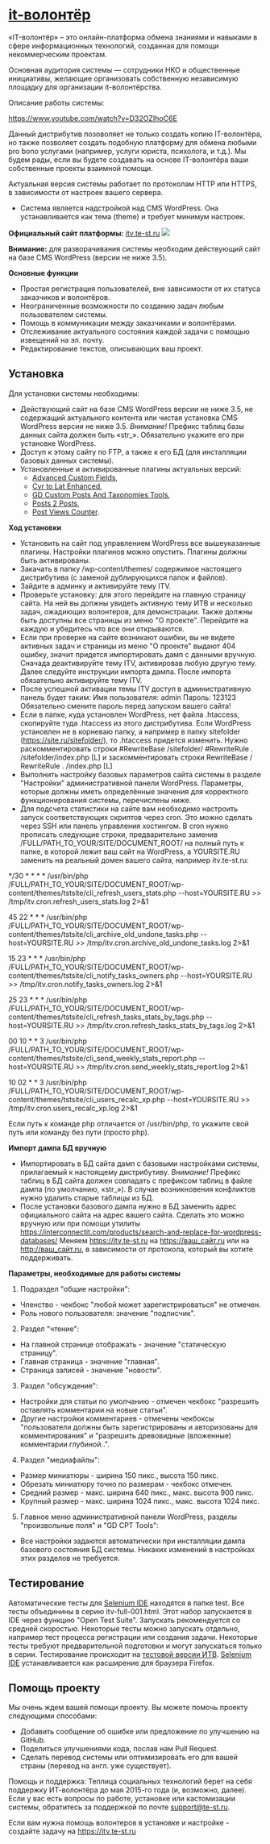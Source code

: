 # [it-волонтёр](https://itv.te-st.ru) #

«IT-волонтёр» – это онлайн-платформа обмена знаниями и навыками в сфере информационных технологий, созданная для помощи некоммерческим проектам.

Основная аудитория системы — сотрудники НКО и общественные инициативы, желающие организовать собственную независимую площадку для организации it-волонтёрства.

Описание работы системы:

https://www.youtube.com/watch?v=D32OZIhoC6E

Данный дистрибутив позоволяет не только создать копию IT-волонтёра, но также позволяет создать подобную платформу для обмена любыми pro bono услугами (например, услуги юриста, психолога, и т.д.). Мы будем рады, если вы будете создавать на основе IT-волонтёра ваши собственные проекты взаимной помощи. 

Актуальная версия системы работает по протоколам HTTP или HTTPS, в зависимости от настроек вашего сервера.

* Система является надстройкой над CMS WordPress. Она устанавливается как тема (theme) и требует минимум настроек.

**Официальный сайт платформы:** [itv.te-st.ru](https://itv.te-st.ru/)
![](https://itv.te-st.ru/wp-content/uploads/homescreen1.png)


**Внимание:** для разворачивания системы необходим действующий сайт на базе CMS WordPress (версии не ниже 3.5).

**Основные функции**

* Простая регистрация пользователей, вне зависимости от их статуса заказчиков и волонтёров.
* Неограниченные возможности по созданию задач любым пользователем системы.
* Помощь в коммуникации между заказчиками и волонтёрами.
* Отслеживание актуального состояния каждой задачи с помощью извещений на эл. почту.
* Редактирование текстов, описывающих ваш проект.


## Установка ##

Для установки системы необходимы:
* Действующий сайт на базе CMS WordPress версии не ниже 3.5, не содержащий актуального контента или чистая установка CMS WordPress версии не ниже 3.5. *Внимание!* Префикс таблиц базы данных сайта должен быть «str_». Обязательно укажите его при установке WordPress.
* Доступ к этому сайту по FTP, а также к его БД (для инсталляции базовых данных системы).
* Установленные и активированные плагины актуальных версий: 
  * [Advanced Custom Fields](https://wordpress.org/plugins/advanced-custom-fields/), 
  * [Cyr to Lat Enhanced](https://wordpress.org/plugins/cyr3lat/),
  * [GD Custom Posts And Taxonomies Tools](https://wordpress.org/plugins/gd-taxonomies-tools/), 
  * [Posts 2 Posts](https://wordpress.org/plugins/posts-to-posts/),
  * [Post Views Counter](https://wordpress.org/plugins/post-views-counter/).

**Ход установки**

* Установить на сайт под управлением WordPress все вышеуказанные плагины. Настройки плагинов можно опустить. Плагины должны быть активированы.
* Закачать в папку /wp-content/themes/ содержимое настоящего дистрибутива (с заменой дублирующихся папок и файлов).
* Зайдите в админку и активируйте тему ITV.
* Проверьте установку: для этого перейдите на главную страницу сайта. На ней вы должны увидеть активную тему ИТВ и несколько задач, ожадиющих волонтеров, для демонстрации. Также должны быть доступны все страницы из меню "О проекте". Перейдите на каждую и убедитесь что все они открываются.
* Если при проверке на сайте возникают ошибки, вы не видете активных задач и страницы из меню "О проекте" выдают 404 ошибку, значит придется импортировать дамп с данными вручную. Сначада деактивируйте тему ITV, активировав любую другую тему. Далее следуйте инструкции импорта дампа. После импорта обязательно активируйте тему ITV.
* После успешной активации темы ITV доступ в административную панель будет таким:
  Имя пользователя: admin
  Пароль: 123123
  Обязательно смените пароль перед запуском вашего сайта!
* Если в папке, куда установлен WordPress, нет файла .htaccess, скопируйте туда .htaccess из этого дистрибутива.
  Если WordPress установлен не в корневаю папку, а например в папку sitefolder (https://site.ru/sitefolder/), то .htaccess придется изменить.
  Нужно раскомментировать строки
    #RewriteBase /sitefolder/ 
	#RewriteRule . /sitefolder/index.php [L]
  и заскомментировать строки
    RewriteBase /
	RewriteRule . /index.php [L]	
* Выполнить настройку базовых параметров сайта системы в разделе "Настройки" административной панели WordPress. Параметры, которые должны иметь определённые значения для корректного функционирования системы, перечислены ниже.
* Для подсчета статистики на сайте вам необходимо настроить запуск соответствующих скриптов через cron. Это можно сделать через SSH или панель управления хостингом. В cron нужно прописать следующие строки, предварительно заменив /FULL/PATH_TO_YOUR/SITE/DOCUMENT_ROOT/ на полный путь к папке, в которой лежит ваш сайт на WordPress, а YOURSITE.RU заменить на реальный домен вашего сайта, например itv.te-st.ru:

*/30    *       *       *       *       /usr/bin/php /FULL/PATH_TO_YOUR/SITE/DOCUMENT_ROOT/wp-content/themes/tstsite/cli_refresh_users_stats.php --host=YOURSITE.RU >> /tmp/itv.cron.refresh_users_stats.log 2>&1

45      22      *       *       *       /usr/bin/php /FULL/PATH_TO_YOUR/SITE/DOCUMENT_ROOT/wp-content/themes/tstsite/cli_archive_old_undone_tasks.php --host=YOURSITE.RU >> /tmp/itv.cron.archive_old_undone_tasks.log 2>&1

15      23      *       *       *       /usr/bin/php /FULL/PATH_TO_YOUR/SITE/DOCUMENT_ROOT/wp-content/themes/tstsite/cli_notify_tasks_owners.php --host=YOURSITE.RU >> /tmp/itv.cron.notify_tasks_owners.log 2>&1

25      23      *       *       *       /usr/bin/php /FULL/PATH_TO_YOUR/SITE/DOCUMENT_ROOT/wp-content/themes/tstsite/cli_refresh_tasks_stats_by_tags.php  --host=YOURSITE.RU >> /tmp/itv.cron.refresh_tasks_stats_by_tags.log 2>&1

00      10      *       *       3       /usr/bin/php /FULL/PATH_TO_YOUR/SITE/DOCUMENT_ROOT/wp-content/themes/tstsite/cli_send_weekly_stats_report.php --host=YOURSITE.RU >> /tmp/itv.cron.send_weekly_stats_report.log 2>&1

10      02      *       *       3       /usr/bin/php /FULL/PATH_TO_YOUR/SITE/DOCUMENT_ROOT/wp-content/themes/tstsite/cli_users_recalc_xp.php --host=YOURSITE.RU >> /tmp/itv.cron.users_recalc_xp.log 2>&1

Если путь к команде php отличается от /usr/bin/php, то укажите свой путь или команду без пути (просто php).

**Импорт дампа БД вручную**

* Импортировать в БД сайта дамп с базовыми настройками системы, прилагаемый к настоящему дистрибутиву. *Внимание!* Префикс таблиц в БД сайта должен совпадать с префиксом таблиц в файле дампа (по умолчанию, «str_»). В случае возникновения конфликтов нужно удалить старые таблицы из БД.
* После установки базового дампа нужно в БД заменить адрес официального сайта на адрес вашего сайта. Сделать это можно вручную или при помощи утилиты https://interconnectit.com/products/search-and-replace-for-wordpress-databases/
  Меняем https://itv.te-st.ru на https://ваш_сайт.ru или на http://ваш_сайт.ru, в зависимости от протокола, который вы хотите поддерживать.

**Параметры, необходимые для работы системы**

1. Подраздел "общие настройки":

  * Членство - чекбокс "любой может зарегистрироваться" не отмечен.
  * Роль нового пользователя: значение "подписчик".

2. Раздел "чтение":

  * На главной странице отображать - значение "статическую страницу".
  * Главная страница - значение "главная".
  * Страница записей - значение "новости".

3. Раздел "обсуждение":

  * Настройки для статьи по умолчанию - отмечен чекбокс "разрешить оставлять комментарии на новые статьи".
  * Другие настройки комментариев - отмечены чекбоксы "пользователи должны быть зарегистрированы и авторизованы для комментирования" и "разрешить древовидные (вложенные) комментарии глубиной..".

4. Раздел "медиафайлы":

  * Размер миниатюры - ширина 150 пикс., высота 150 пикс.
  * Обрезать миниатюру точно по размерам - чекбокс отмечен.
  * Средний размер - макс. ширина 640 пикс., макс. высота 900 пикс.
  * Крупный размер - макс. ширина 1024 пикс., макс. высота 1024 пикс.

5. Главное меню административной панели WordPress, разделы "произвольные поля" и "GD CPT Tools":

  * Все настройки задаются автоматически при инсталляции дампа базового состояния БД системы. Никаких изменений в настройках этих разделов не требуется.


## Тестирование ##

Автоматические тесты для [Selenium IDE](http://www.seleniumhq.org/projects/ide/) находятся в папке test. Все тесты объединины в серию itv-full-001.html. Этот набор запускается в IDE через функцию "Open Test Suite". Запускать рекомендуется со средней скоростью. Некоторые тесты можно запускать отдельно, например тест процесса регистрации или создания задачи. Некоторые тесты требуют предварительной подготовки и могут запускаться только в серии. Тестирование происходит на [тестовой версии ИТВ](http://testplugins.ngo2.ru/). [Selenium IDE](http://www.seleniumhq.org/projects/ide/) устанавливается как расширение для браузера Firefox.


## Помощь проекту ##

Мы очень ждем вашей помощи проекту. Вы можете помочь проекту следующими способами:

  * Добавить сообщение об ошибке или предложение по улучшению на GitHub.
  * Поделиться улучшениями кода, послав нам Pull Request.
  * Сделать перевод системы или оптимизировать его для вашей страны (перевод на англ. уже существует).
    
Помощь и поддержка: Теплица социальных технологий берет на себя поддержку ИТ-волонтёра до мая 2015-го года (и, возможно, далее). Если у вас есть вопросы по работе, установке или кастомизации системы, обратитесь за поддержкой по почте support@te-st.ru.

Если вам нужна помощь волонтеров в установке и настройке - создайте задачу на https://itv.te-st.ru
